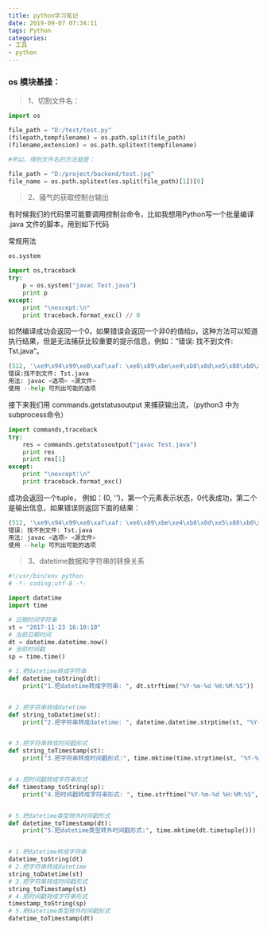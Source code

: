 ```yaml
---
title: python学习笔记
date: 2019-09-07 07:34:11
tags: Python
categories: 
- 工具
- python
---
```

### os 模块基操：

> 1、切割文件名：

```python
import os

file_path = "D:/test/test.py"
(filepath,tempfilename) = os.path.split(file_path)
(filename,extension) = os.path.splitext(tempfilename)

#所以，得到文件名的方法就是：

file_path = "D:/project/backend/test.jpg"
file_name = os.path.splitext(os.split(file_path)[1])[0]
```
<!--more-->
> 2、骚气的获取控制台输出 

有时候我们的代码里可能要调用控制台命令，比如我想用Python写一个批量编译 .java 文件的脚本，用到如下代码

常规用法 
```python
os.system

import os,traceback
try:
    p = os.system("javac Test.java")
    print p
except:
    print "\nexcept:\n"
    print traceback.format_exc() // 0
```
如然编译成功会返回一个0，如果错误会返回一个非0的值给p，这种方法可以知道执行结果，但是无法捕获比较重要的提示信息，例如：“错误: 找不到文件: Tst.java”。
```python
(512, '\xe9\x94\x99\xe8\xaf\xaf: \xe6\x89\xbe\xe4\xb8\x8d\xe5\x88\xb0\xe6\x96\x87\xe4\xbb\xb6: Tst.java\n\xe7\x94\xa8\xe6\xb3\x95: javac <\xe9\x80\x89\xe9\xa1\xb9> <\xe6\xba\x90\xe6\x96\x87\xe4\xbb\xb6>\n\xe4\xbd\xbf\xe7\x94\xa8 --help \xe5\x8f\xaf\xe5\x88\x97\xe5\x87\xba\xe5\x8f\xaf\xe8\x83\xbd\xe7\x9a\x84\xe9\x80\x89\xe9\xa1\xb9')
错误:找不到文件: Tst.java
用法: javac <选项> <源文件>
使用 --help 可列出可能的选项
```

接下来我们用 commands.getstatusoutput 来捕获输出流，（python3 中为subprocess命令）

```python
import commands,traceback
try:
    res = commands.getstatusoutput("javac Test.java")
    print res
    print res[1]
except:
    print "\nexcept:\n"
    print traceback.format_exc()
```

成功会返回一个tuple，
例如：(0, '')，第一个元素表示状态，0代表成功，第二个是输出信息，如果错误则返回下面的结果：

```python
(512, '\xe9\x94\x99\xe8\xaf\xaf: \xe6\x89\xbe\xe4\xb8\x8d\xe5\x88\xb0\xe6\x96\x87\xe4\xbb\xb6: Tst.java\n\xe7\x94\xa8\xe6\xb3\x95: javac <\xe9\x80\x89\xe9\xa1\xb9> <\xe6\xba\x90\xe6\x96\x87\xe4\xbb\xb6>\n\xe4\xbd\xbf\xe7\x94\xa8 --help \xe5\x8f\xaf\xe5\x88\x97\xe5\x87\xba\xe5\x8f\xaf\xe8\x83\xbd\xe7\x9a\x84\xe9\x80\x89\xe9\xa1\xb9')
错误: 找不到文件: Tst.java
用法: javac <选项> <源文件>
使用 --help 可列出可能的选项
```
> 3、datetime数据和字符串的转换关系

```python
#!/usr/bin/env python
# -*- coding:utf-8 -*-

import datetime
import time

# 日期时间字符串
st = "2017-11-23 16:10:10"
# 当前日期时间
dt = datetime.datetime.now()
# 当前时间戳
sp = time.time()

# 1.把datetime转成字符串
def datetime_toString(dt):
    print("1.把datetime转成字符串: ", dt.strftime("%Y-%m-%d %H:%M:%S"))


# 2.把字符串转成datetime
def string_toDatetime(st):
    print("2.把字符串转成datetime: ", datetime.datetime.strptime(st, "%Y-%m-%d %H:%M:%S"))


# 3.把字符串转成时间戳形式
def string_toTimestamp(st):
    print("3.把字符串转成时间戳形式:", time.mktime(time.strptime(st, "%Y-%m-%d %H:%M:%S")))


# 4.把时间戳转成字符串形式
def timestamp_toString(sp):
    print("4.把时间戳转成字符串形式: ", time.strftime("%Y-%m-%d %H:%M:%S", time.localtime(sp)))


# 5.把datetime类型转外时间戳形式
def datetime_toTimestamp(dt):
    print("5.把datetime类型转外时间戳形式:", time.mktime(dt.timetuple()))


# 1.把datetime转成字符串
datetime_toString(dt)
# 2.把字符串转成datetime
string_toDatetime(st)
# 3.把字符串转成时间戳形式
string_toTimestamp(st)
# 4.把时间戳转成字符串形式
timestamp_toString(sp)
# 5.把datetime类型转外时间戳形式
datetime_toTimestamp(dt)
```